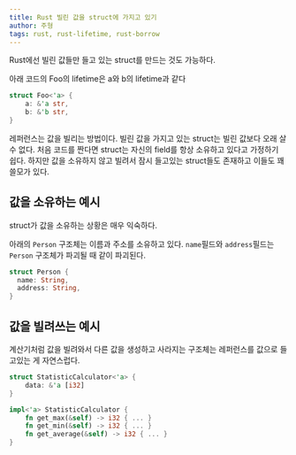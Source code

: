 ```yaml
---
title: Rust 빌린 값을 struct에 가지고 있기
author: 주형
tags: rust, rust-lifetime, rust-borrow
---
```


Rust에선 빌린 값들만 들고 있는 struct를 만드는 것도 가능하다.

아래 코드의 Foo의 lifetime은 a와 b의 lifetime과 같다
```rust
struct Foo<'a> {
    a: &'a str,
    b: &'b str,
}
```

레퍼런스는 값을 빌리는 방법이다. 빌린 값을 가지고 있는 struct는 빌린 값보다 오래 살 수 없다. 처음 코드를 짠다면 struct는 자신의 field를 항상 소유하고 있다고 가정하기 쉽다. 하지만 값을 소유하지 않고 빌려서 잠시 들고있는 struct들도 존재하고 이들도 꽤 쓸모가 있다.

값을 소유하는 예시
-----------------

struct가 값을 소유하는 상황은 매우 익숙하다.

아래의 `Person` 구조체는 이름과 주소를 소유하고 있다. `name`필드와 `address`필드는 `Person` 구조체가 파괴될 때 같이 파괴된다.

```rust
struct Person {
  name: String,
  address: String,
}
```

값을 빌려쓰는 예시
-----------------

계산기처럼 값을 빌려와서 다른 값을 생성하고 사라지는 구조체는 레퍼런스를 값으로 들고있는 게 자연스럽다.

```rust
struct StatisticCalculator<'a> {
    data: &'a [i32]
}

impl<'a> StatisticCalculator {
    fn get_max(&self) -> i32 { ... }
    fn get_min(&self) -> i32 { ... }
    fn get_average(&self) -> i32 { ... }
}
```